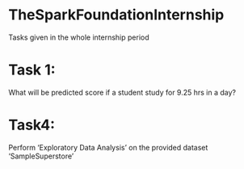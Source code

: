# TheSparkFoundationInternship
Tasks given in the whole internship period
# Task 1:
What will be predicted score if a student study for 9.25 hrs in a day?
# Task4:
Perform ‘Exploratory Data Analysis’ on the provided dataset ‘SampleSuperstore’
